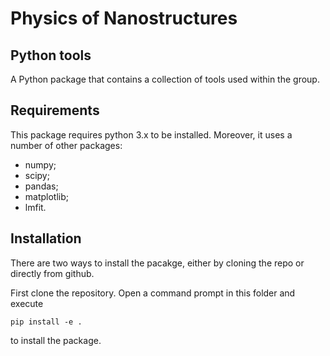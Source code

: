 # Physics of Nanostructures 
## Python tools
A Python package that contains a collection of tools used within the group.

## Requirements
This package requires python 3.x to be installed.
Moreover, it uses a number of other packages:
- numpy;
- scipy;
- pandas;
- matplotlib;
- lmfit.

## Installation
There are two ways to install the pacakge, either by cloning the repo or directly from github.

First clone the repository. Open a command prompt in this folder and execute
```
pip install -e .
```
to install the package.
